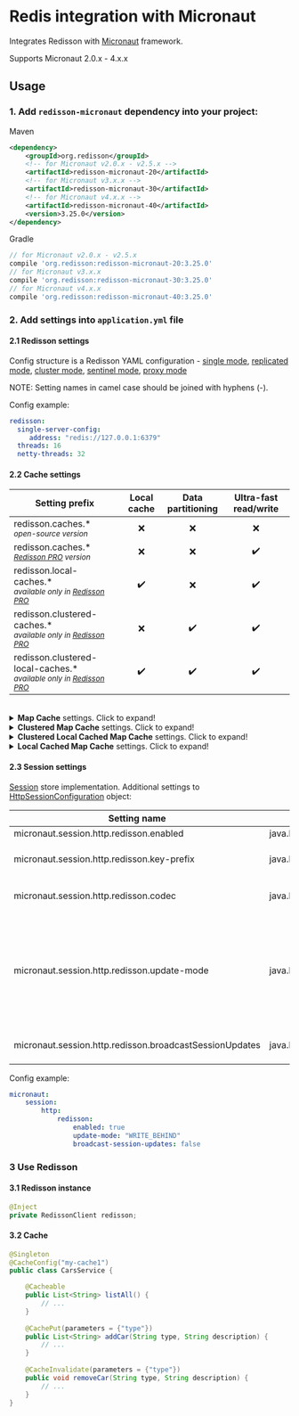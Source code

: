 # Redis integration with Micronaut

Integrates Redisson with [Micronaut](https://micronaut.io/) framework.  

Supports Micronaut 2.0.x - 4.x.x

## Usage  

### 1. Add `redisson-micronaut` dependency into your project:  

Maven  

```xml  
<dependency>
    <groupId>org.redisson</groupId>
    <!-- for Micronaut v2.0.x - v2.5.x -->
    <artifactId>redisson-micronaut-20</artifactId>
    <!-- for Micronaut v3.x.x -->
    <artifactId>redisson-micronaut-30</artifactId>
    <!-- for Micronaut v4.x.x -->
    <artifactId>redisson-micronaut-40</artifactId>
    <version>3.25.0</version>
</dependency>
```

Gradle

```groovy
// for Micronaut v2.0.x - v2.5.x
compile 'org.redisson:redisson-micronaut-20:3.25.0'
// for Micronaut v3.x.x
compile 'org.redisson:redisson-micronaut-30:3.25.0'
// for Micronaut v4.x.x
compile 'org.redisson:redisson-micronaut-40:3.25.0'
```

### 2. Add settings into `application.yml` file

#### 2.1 Redisson settings

Config structure is a Redisson YAML configuration - 
[single mode](https://github.com/redisson/redisson/wiki/2.-Configuration#262-single-instance-yaml-config-format),
[replicated mode](https://github.com/redisson/redisson/wiki/2.-Configuration#252-replicated-yaml-config-format),
[cluster mode](https://github.com/redisson/redisson/wiki/2.-Configuration#242-cluster-yaml-config-format),
[sentinel mode](https://github.com/redisson/redisson/wiki/2.-Configuration#272-sentinel-yaml-config-format),
[proxy mode](https://github.com/redisson/redisson/wiki/2.-Configuration#292-proxy-mode-yaml-config-format)

NOTE: Setting names in camel case should be joined with hyphens (-).

Config example:
```yaml
redisson:
  single-server-config:
     address: "redis://127.0.0.1:6379"
  threads: 16
  netty-threads: 32
```

#### 2.2 Cache settings

|Setting prefix | Local cache | Data<br/>partitioning | Ultra-fast read/write |
| ------------- | :-----------: | :----------:| :----------:|
|redisson.caches.*<br/><sub><i>open-source version</i></sub> | ❌ | ❌ | ❌ |
|redisson.caches.*<br/><sub><i>[Redisson PRO](http://redisson.pro) version</i></sub> | ❌ | ❌ | ✔️ |
|redisson.local-caches.*<br/><sub><i>available only in [Redisson PRO](http://redisson.pro)</i></sub>  | ✔️ | ❌ | ✔️ |
|redisson.clustered-caches.*<br/><sub><i>available only in [Redisson PRO](http://redisson.pro)</i></sub> | ❌ | ✔️ | ✔️ |
|redisson.clustered-local-caches.*<br/><sub><i>available only in [Redisson PRO](http://redisson.pro)</i></sub> | ✔️ | ✔️ | ✔️ |

<br/>

<details>
    <summary><b>Map Cache</b> settings. Click to expand!</summary>

<br/>
    
| | |
|-|-|
|Setting name| `redisson.caches.[CACHE_NAME].max-size` |
|Type| `java.lang.Integer` |
|Description| Max size of this cache. Superfluous elements are evicted using LRU algorithm. If <code>0</code> the cache is unbounded. |
|Default value| `0` |

| | |
|-|-|
|Setting name| `redisson.caches.[CACHE_NAME].codec` |
|Type| `java.lang.Class` |
|Description| Redis data codec applied to cache entries. |
|Default value| `Kryo5Codec` |

| | |
|-|-|
|Setting name| `redisson.caches.[CACHE_NAME].expire-after-write` |
|Type| `java.time.Duration` |
|Description| Cache entry time to live duration applied after each write operation. Disabled if value is <code>0</code>. |
|Default value| `0` |

| | |
|-|-|
|Setting name| `redisson.caches.[CACHE_NAME].expire-after-access` |
|Type| `java.time.Duration` |
|Description| Cache entry time to live duration applied after each read operation. Disabled if value is <code>0</code>. |
|Default value| `0` |

| | |
|-|-|
|Setting&nbsp;name| `redisson.caches.[CACHE_NAME].write-behind-batch-size` |
|Type| `java.lang.Integer` |
|Description| Write behind tasks batch size. During `MapWriter` methods execution all updates accumulated into a batch of specified size. |
|Default value| `50` |

| | |
|-|-|
|Setting name| `redisson.caches.[CACHE_NAME].write-behind-delay` |
|Type| `java.time.Duration` |
|Description| Write behind tasks execution delay. All updates would be applied with lag not more than specified delay. |
|Default value| `1000ms` |

| | |
|-|-|
|Setting name| `redisson.caches.[CACHE_NAME].writer` |
|Type| `java.lang.Class` |
|Description| `MapWriter` object used for write-through operations |
|Default value| `null` |

| | |
|-|-|
|Setting name| `redisson.caches.[CACHE_NAME].write-mode` |
|Type| `java.lang.String` |
|Description| Write mode. Default is `WRITE_THROUGH` |
|Default value| `null` |

| | |
|-|-|
|Setting name| `redisson.caches.[CACHE_NAME].loader` |
|Type| `java.lang.Class` |
|Description| `MapLoader` object used to load entries during read-operations execution |
|Default value| `null` |


Config example:
```yaml
redisson:
  single-server-config:
    address: "redis://127.0.0.1:6379"
  caches:
    my-cache1: 
      expire-after-write: 10s
      expire-after-access: 3s
      max-size: 1000
      codec: org.redisson.codec.Kryo5Codec
    my-cache2: 
      expire-after-write: 200s
      expire-after-access: 30s
```
</details>

<details>
    <summary><b>Clustered Map Cache</b> settings. Click to expand!</summary>

<br/>

_This feature is available only in [Redisson PRO](https://redisson.pro)_    
    
| | |
|-|-|
|Setting name| `redisson.clustered-caches.[CACHE_NAME].max-size` |
|Type| `java.lang.Integer` |
|Description| Max size of this cache. Superfluous elements are evicted using LRU algorithm. If <code>0</code> the cache is unbounded. |
|Default value| `0` |

| | |
|-|-|
|Setting name| `redisson.clustered-caches.[CACHE_NAME].codec` |
|Type| `java.lang.Class` |
|Description| Redis data codec applied to cache entries. |
|Default value| `Kryo5Codec` |

| | |
|-|-|
|Setting name| `redisson.clustered-caches.[CACHE_NAME].expire-after-write` |
|Type| `java.time.Duration` |
|Description| Cache entry time to live duration applied after each write operation. Disabled if value is <code>0</code>. |
|Default value| `0` |

| | |
|-|-|
|Setting name| `redisson.clustered-caches.[CACHE_NAME].expire-after-access` |
|Type| `java.time.Duration` |
|Description| Cache entry time to live duration applied after each read operation. Disabled if value is <code>0</code>. |
|Default value| `0` |

| | |
|-|-|
|Setting name| `redisson.clustered-caches.[CACHE_NAME].write-behind-batch-size` |
|Type| `java.lang.Integer` |
|Description| Write behind tasks batch size. During `MapWriter` methods execution all updates accumulated into a batch of specified size. |
|Default value| `50` |

| | |
|-|-|
|Setting name| `redisson.clustered-caches.[CACHE_NAME].write-behind-delay` |
|Type| `java.time.Duration` |
|Description| Write behind tasks execution delay. All updates would be applied with lag not more than specified delay. |
|Default value| `1000ms` |

| | |
|-|-|
|Setting name| `redisson.clustered-caches.[CACHE_NAME].writer` |
|Type| `java.lang.Class` |
|Description| `MapWriter` object used for write-through operations |
|Default value| `null` |

| | |
|-|-|
|Setting name| `redisson.clustered-caches.[CACHE_NAME].write-mode` |
|Type| `java.lang.String` |
|Description| Write mode. Default is `WRITE_THROUGH` |
|Default value| `null` |

| | |
|-|-|
|Setting name| `redisson.clustered-caches.[CACHE_NAME].loader` |
|Type| `java.lang.Class` |
|Description| `MapLoader` object used to load entries during read-operations execution |
|Default value| `null` |

Config example:
```yaml
redisson:
  single-server-config:
    address: "redis://127.0.0.1:6379"
  clustered-caches:
    my-cache1: 
      expire-after-write: 10s
      expire-after-access: 3s
      max-size: 1000
      codec: org.redisson.codec.Kryo5Codec
    my-cache2: 
      expire-after-write: 200s
      expire-after-access: 30s
```
</details>
    
<details>
    <summary><b>Clustered Local Cached Map Cache</b> settings. Click to expand!</summary>

<br/>
    
_This feature is available only in [Redisson PRO](https://redisson.pro)_
    
| | |
|-|-|
|Setting name| `redisson.clustered-local-caches.[CACHE_NAME].max-size` |
|Type| `java.lang.Integer` |
|Description| Max size of this cache. Superfluous elements are evicted using LRU algorithm. If <code>0</code> the cache is unbounded. |
|Default value| `0` |

| | |
|-|-|
|Setting name| `redisson.clustered-local-caches.[CACHE_NAME].codec` |
|Type| `java.lang.Class` |
|Description| Redis data codec applied to cache entries. |
|Default value| `Kryo5Codec` |

| | |
|-|-|
|Setting name| `redisson.clustered-local-caches.[CACHE_NAME].expire-after-write` |
|Type| `java.time.Duration` |
|Description| Cache entry time to live duration applied after each write operation. Disabled if value is <code>0</code>. |
|Default value| `0` |

| | |
|-|-|
|Setting name| `redisson.clustered-local-caches.[CACHE_NAME].expire-after-access` |
|Type| `java.time.Duration` |
|Description| Cache entry time to live duration applied after each read operation. Disabled if value is <code>0</code>. |
|Default value| `0` |

| | |
|-|-|
|Setting name| `redisson.clustered-local-caches.[CACHE_NAME].write-behind-batch-size` |
|Type| `java.lang.Integer` |
|Description| Write behind tasks batch size. During `MapWriter` methods execution all updates accumulated into a batch of specified size. |
|Default value| `50` |

| | |
|-|-|
|Setting name| `redisson.clustered-local-caches.[CACHE_NAME].write-behind-delay` |
|Type| `java.time.Duration` |
|Description| Write behind tasks execution delay. All updates would be applied with lag not more than specified delay. |
|Default value| `1000ms` |

| | |
|-|-|
|Setting name| `redisson.clustered-local-caches.[CACHE_NAME].writer` |
|Type| `java.lang.Class` |
|Description| `MapWriter` object used for write-through operations |
|Default value| `null` |

| | |
|-|-|
|Setting name| `redisson.clustered-local-caches.[CACHE_NAME].write-mode` |
|Type| `java.lang.String` |
|Description| Write mode. Default is `WRITE_THROUGH` |
|Default value| `null` |

| | |
|-|-|
|Setting name| `redisson.clustered-local-caches.[CACHE_NAME].loader` |
|Type| `java.lang.Class` |
|Description| `MapLoader` object used to load entries during read-operations execution |
|Default value| `null` |

| | |
|-|-|
|Setting name| `redisson.clustered-local-caches.[CACHE_NAME].cache-size` |
|Type| `java.lang.Integer` |
|Description| Local cache size. If size is <code>0</code> then local cache is unbounded. |
|Default value| `0` |

| | |
|-|-|
|Setting&nbsp;name| `redisson.clustered-local-caches.[CACHE_NAME].reconnection-strategy` |
|Type| `java.lang.String` |
|Description| Used to load missed updates during any connection failures to Redis. Since, local cache updates can't be executed in absence of connection to Redis. <br/>`CLEAR` - Clear local cache if map instance has been disconnected for a while. <br/>`LOAD` - Store invalidated entry hash in invalidation log for 10 minutes.<br/>Cache keys for stored invalidated entry hashes will be removed if LocalCachedMap instance has been disconnected less than 10 minutes or whole cache will be cleaned otherwise. <br/>`NONE` - No reconnection handling|
|Default value| `NONE` |

| | |
|-|-|
|Setting&nbsp;name| `redisson.clustered-local-caches.[CACHE_NAME].sync-strategy` |
|Type| `java.lang.String` |
|Description| Used to synchronize local cache changes. <br/>`INVALIDATE` - Invalidate cache entry across all LocalCachedMap instances on map entry change. <br/>`UPDATE` - Insert/update cache entry across all LocalCachedMap instances on map entry change. <br/>`NONE` - No synchronizations on map changes.|
|Default value| `NONE` |

| | |
|-|-|
|Setting&nbsp;name| `redisson.clustered-local-caches.[CACHE_NAME].eviction-policy` |
|Type| `java.lang.String` |
|Description| Used to synchronize local cache changes. <br/>`LRU` - uses local cache with LRU (least recently used) eviction policy. <br/>`LFU` - uses local cache with LFU (least frequently used) eviction policy. <br/>`SOFT` - uses local cache with soft references. The garbage collector will evict items from the local cache when the JVM is running out of memory. <br/>`WEAK` - uses local cache with weak references. The garbage collector will evict items from the local cache when it became weakly reachable. <br/>`NONE` - doesn't use eviction policy, but timeToLive and maxIdleTime params are still working. |
|Default value| `NONE` |

| | |
|-|-|
|Setting&nbsp;name| `redisson.clustered-local-caches.[CACHE_NAME].time-to-live` |
|Type| `java.lang.String` |
|Description| Time to live duration of each map entry in local cache. If value equals to <code>0</code> then timeout is not applied. |
|Default value| `0` |

| | |
|-|-|
|Setting&nbsp;name| `redisson.clustered-local-caches.[CACHE_NAME].max-idle` |
|Type| `java.lang.String` |
|Description| Defines max idle time duration of each map entry in local cache. If value equals to <code>0</code> then timeout is not applied. |
|Default value| `0` |

| | |
|-|-|
|Setting&nbsp;name| `redisson.clustered-local-caches.[CACHE_NAME].cache-provider` |
|Type| `java.lang.String` |
|Description| Defines Cache provider used as local cache store.<br/>`REDISSON` - uses Redisson own implementation.<br/>`CAFFEINE` - uses Caffeine implementation. |
|Default value| `0` |

| | |
|-|-|
|Setting&nbsp;name| `redisson.clustered-local-caches.[CACHE_NAME].store-сache-miss` |
|Type| `java.lang.String` |
|Description| Defines whether to store a cache miss into the local cache. |
|Default value| `false` |



Config example:
```yaml
redisson:
  single-server-config:
    address: "redis://127.0.0.1:6379"
  clustered-local-caches:
    my-cache1: 
      expire-after-write: 10s
      expire-after-access: 3s
      max-size: 1000
      codec: org.redisson.codec.Kryo5Codec
      store-сache-miss: true
      eviction-policy: `WEAK`
      cache-size: 5000
    my-cache2: 
      expire-after-write: 200s
      expire-after-access: 30s
```
</details>
    
<details>
    <summary><b>Local Cached Map Cache</b> settings. Click to expand!</summary>

<br/>

_This feature is available only in [Redisson PRO](https://redisson.pro)_    
    
| | |
|-|-|
|Setting name| `redisson.local-caches.[CACHE_NAME].max-size` |
|Type| `java.lang.Integer` |
|Description| Max size of this cache. Superfluous elements are evicted using LRU algorithm. If <code>0</code> the cache is unbounded. |
|Default value| `0` |

| | |
|-|-|
|Setting name| `redisson.local-caches.[CACHE_NAME].codec` |
|Type| `java.lang.Class` |
|Description| Redis data codec applied to cache entries. |
|Default value| `Kryo5Codec` |

| | |
|-|-|
|Setting name| `redisson.local-caches.[CACHE_NAME].expire-after-write` |
|Type| `java.time.Duration` |
|Description| Cache entry time to live duration applied after each write operation. Disabled if value is <code>0</code>. |
|Default value| `0` |

| | |
|-|-|
|Setting name| `redisson.local-caches.[CACHE_NAME].expire-after-access` |
|Type| `java.time.Duration` |
|Description| Cache entry time to live duration applied after each read operation. Disabled if value is <code>0</code>. |
|Default value| `0` |

| | |
|-|-|
|Setting name| `redisson.local-caches.[CACHE_NAME].write-behind-batch-size` |
|Type| `java.lang.Integer` |
|Description| Write behind tasks batch size. During `MapWriter` methods execution all updates accumulated into a batch of specified size. |
|Default value| `50` |

| | |
|-|-|
|Setting name| `redisson.local-caches.[CACHE_NAME].write-behind-delay` |
|Type| `java.time.Duration` |
|Description| Write behind tasks execution delay. All updates would be applied with lag not more than specified delay. |
|Default value| `1000ms` |

| | |
|-|-|
|Setting name| `redisson.local-caches.[CACHE_NAME].writer` |
|Type| `java.lang.Class` |
|Description| `MapWriter` object used for write-through operations |
|Default value| `null` |

| | |
|-|-|
|Setting name| `redisson.local-caches.[CACHE_NAME].write-mode` |
|Type| `java.lang.String` |
|Description| Write mode. Default is `WRITE_THROUGH` |
|Default value| `null` |

| | |
|-|-|
|Setting name| `redisson.local-caches.[CACHE_NAME].loader` |
|Type| `java.lang.Class` |
|Description| `MapLoader` object used to load entries during read-operations execution |
|Default value| `null` |

| | |
|-|-|
|Setting name| `redisson.local-caches.[CACHE_NAME].cache-size` |
|Type| `java.lang.Integer` |
|Description| Local cache size. If size is <code>0</code> then local cache is unbounded. |
|Default value| `0` |

| | |
|-|-|
|Setting&nbsp;name| `redisson.local-caches.[CACHE_NAME].reconnection-strategy` |
|Type| `java.lang.String` |
|Description| Used to load missed updates during any connection failures to Redis. Since, local cache updates can't be executed in absence of connection to Redis. <br/>`CLEAR` - Clear local cache if map instance has been disconnected for a while. <br/>`LOAD` - Store invalidated entry hash in invalidation log for 10 minutes.<br/>Cache keys for stored invalidated entry hashes will be removed if LocalCachedMap instance has been disconnected less than 10 minutes or whole cache will be cleaned otherwise. <br/>`NONE` - No reconnection handling|
|Default value| `NONE` |

| | |
|-|-|
|Setting&nbsp;name| `redisson.local-caches.[CACHE_NAME].sync-strategy` |
|Type| `java.lang.String` |
|Description| Used to synchronize local cache changes. <br/>`INVALIDATE` - Invalidate cache entry across all LocalCachedMap instances on map entry change. <br/>`UPDATE` - Insert/update cache entry across all LocalCachedMap instances on map entry change. <br/>`NONE` - No synchronizations on map changes.|
|Default value| `NONE` |

| | |
|-|-|
|Setting&nbsp;name| `redisson.local-caches.[CACHE_NAME].eviction-policy` |
|Type| `java.lang.String` |
|Description| Used to synchronize local cache changes. <br/>`LRU` - uses local cache with LRU (least recently used) eviction policy. <br/>`LFU` - uses local cache with LFU (least frequently used) eviction policy. <br/>`SOFT` - uses local cache with soft references. The garbage collector will evict items from the local cache when the JVM is running out of memory. <br/>`WEAK` - uses local cache with weak references. The garbage collector will evict items from the local cache when it became weakly reachable. <br/>`NONE` - doesn't use eviction policy, but timeToLive and maxIdleTime params are still working. |
|Default value| `NONE` |

| | |
|-|-|
|Setting&nbsp;name| `redisson.local-caches.[CACHE_NAME].time-to-live` |
|Type| `java.lang.String` |
|Description| Time to live duration of each map entry in local cache. If value equals to <code>0</code> then timeout is not applied. |
|Default value| `0` |

| | |
|-|-|
|Setting&nbsp;name| `redisson.local-caches.[CACHE_NAME].max-idle` |
|Type| `java.lang.String` |
|Description| Defines max idle time duration of each map entry in local cache. If value equals to <code>0</code> then timeout is not applied. |
|Default value| `0` |

| | |
|-|-|
|Setting&nbsp;name| `redisson.local-caches.[CACHE_NAME].cache-provider` |
|Type| `java.lang.String` |
|Description| Defines Cache provider used as local cache store.<br/>`REDISSON` - uses Redisson own implementation.<br/>`CAFFEINE` - uses Caffeine implementation. |
|Default value| `0` |

| | |
|-|-|
|Setting&nbsp;name| `redisson.local-caches.[CACHE_NAME].store-сache-miss` |
|Type| `java.lang.String` |
|Description| Defines whether to store a cache miss into the local cache. |
|Default value| `false` |



Config example:
```yaml
redisson:
  single-server-config:
    address: "redis://127.0.0.1:6379"
  local-caches:
    my-cache1: 
      expire-after-write: 10s
      expire-after-access: 3s
      max-size: 1000
      codec: org.redisson.codec.Kryo5Codec
      store-сache-miss: true
      eviction-policy: `WEAK`
      cache-size: 5000
    my-cache2: 
      expire-after-write: 200s
      expire-after-access: 30s
```
</details>
    
#### 2.3 Session settings

[Session](https://docs.micronaut.io/latest/api/io/micronaut/session/Session.html) store implementation.
Additional settings to [HttpSessionConfiguration](https://docs.micronaut.io/2.5.4/api/io/micronaut/session/http/HttpSessionConfiguration.html) object:

|Setting name|Type|Description|
|------------|----|-----------|
|micronaut.session.http.redisson.enabled|java.lang.Boolean|Enables Session store|
|micronaut.session.http.redisson.key-prefix|java.lang.Integer|Defines string prefix applied to all objects stored in Redis.|
|micronaut.session.http.redisson.codec|java.lang.Class|Redis data codec applied to cache entries. Default is Kryo5Codec codec.|
|micronaut.session.http.redisson.update-mode|java.lang.String|Defines session attributes update mode.<br/>`WRITE_BEHIND` - session changes stored asynchronously.<br/>`AFTER_REQUEST` - session changes stored only on `SessionStore#save(Session)` method invocation. Default value.|
|micronaut.session.http.redisson.broadcastSessionUpdates|java.lang.Boolean|Defines broadcasting of session updates across all micronaut services.|


Config example:

```yaml
micronaut:
    session:
        http:
            redisson:
                enabled: true
                update-mode: "WRITE_BEHIND"
                broadcast-session-updates: false
```
### 3 Use Redisson

#### 3.1 Redisson instance

```java
@Inject
private RedissonClient redisson;
```

#### 3.2 Cache

```java
@Singleton 
@CacheConfig("my-cache1") 
public class CarsService {

    @Cacheable
    public List<String> listAll() {
        // ...
    }
    
    @CachePut(parameters = {"type"}) 
    public List<String> addCar(String type, String description) {
        // ...
    }
    
    @CacheInvalidate(parameters = {"type"}) 
    public void removeCar(String type, String description) {
        // ...
    }    
}
```
